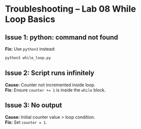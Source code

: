 # Troubleshooting – Lab 08 While Loop Basics

## Issue 1: python: command not found
**Fix:** Use `python3` instead:
```bash
python3 while_loop.py
```

## Issue 2: Script runs infinitely
**Cause:** Counter not incremented inside loop.  
**Fix:** Ensure `counter += 1` is inside the `while` block.

## Issue 3: No output
**Cause:** Initial counter value > loop condition.  
**Fix:** Set `counter = 1`.
